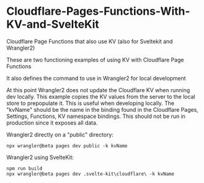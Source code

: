 # Cloudflare-Pages-Functions-With-KV-and-SvelteKit

Cloudflare Page Functions that also use KV (also for Sveltekit and Wrangler2)

These are two functioning examples of using KV with Cloudflare Page Functions

It also defines the command to use in Wrangler2 for local development

At this point Wrangler2 does not update the Cloudflare KV when running dev locally.
This example copies the KV values from the server to the local store to prepopulate it.
This is useful when developing locally.  The "kvName" should be the name in the binding
found in the Cloudflare Pages, Settings, Functions, KV namespace bindings.  This should 
not be run in production since it exposes all data.

Wrangler2 directly on a "public" directory:
```
npx wrangler@beta pages dev public -k kvName
```
Wrangler2 using SvelteKit:
```
npm run build
npx wrangler@beta pages dev .svelte-kit\cloudflare\ -k kvName
```
